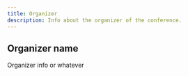 ```yaml
---
title: Organizer
description: Info about the organizer of the conference.
---
```


## Organizer name
Organizer info or whatever

